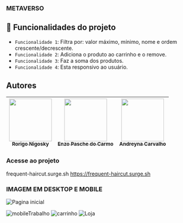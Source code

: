 ### METAVERSO

## :hammer: Funcionalidades do projeto
- `Funcionalidade 1`: Filtra por: valor máximo, mínimo, nome e ordem crescente/decrescente.
- `Funcionalidade 2`: Adiciona o produto ao carrinho e o remove.
- `Funcionalidade 3`: Faz a soma dos produtos.
- `Funcionalidade 4`: Esta responsivo ao usuário.


## Autores
| [<img src="https://avatars.githubusercontent.com/u/94749373?v=4" width=115><br><sub>Rorigo Nigosky</sub>](https://github.com/nigosky) |  [<img src="https://avatars.githubusercontent.com/u/94714187?v=4" width=115><br><sub>Enzo Pasche do Carmo</sub>](https://github.com/enzopasche) |  [<img src="https://avatars.githubusercontent.com/u/87716793?v=4" width=115><br><sub>Andreyna Carvalho</sub>](https://github.com/andreyna1808) |
| :---: | :---: | :---: |


### Acesse ao projeto
frequent-haircut.surge.sh
https://frequent-haircut.surge.sh

### IMAGEM EM DESKTOP E MOBILE
![Pagina inicial](https://user-images.githubusercontent.com/87716793/150693554-bc65377e-7aa0-4afd-94cb-1639373c6635.png)

![mobileTrabalho](https://user-images.githubusercontent.com/87716793/150693559-503e95b9-37ba-44db-9712-183e02219a4a.png)
![carrinho](https://user-images.githubusercontent.com/87716793/150693562-bfa7f1e0-65b8-4581-8703-8e050195ff42.png)
![Loja](https://user-images.githubusercontent.com/87716793/150693567-82c79d05-a876-48b1-b4b9-b4b6bceedfd4.png)
